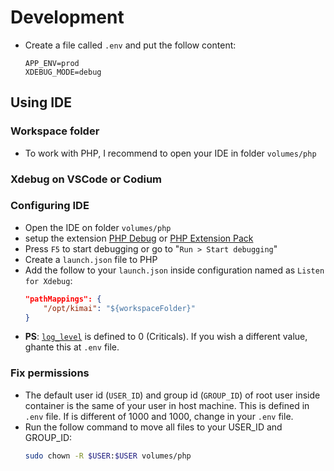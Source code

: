 # Development
* Create a file called `.env` and put the follow content:
  ```env
  APP_ENV=prod
  XDEBUG_MODE=debug
  ```

## Using IDE
### Workspace folder

- To work with PHP, I recommend to open your IDE in folder `volumes/php`

### Xdebug on VSCode or Codium
### Configuring IDE
- Open the IDE on folder `volumes/php`
- setup the extension [PHP Debug](https://marketplace.visualstudio.com/items?itemName=xdebug.php-debug) or [PHP Extension Pack](https://marketplace.visualstudio.com/items?itemName=xdebug.php-pack)
- Press `F5` to start debugging or go to "`Run > Start debugging`"
- Create a `launch.json` file to PHP
- Add the follow to your `launch.json` inside configuration named as `Listen for Xdebug`:
  ```json
  "pathMappings": {
      "/opt/kimai": "${workspaceFolder}"
  }
  ```
- **PS**: [`log_level`](https://xdebug.org/docs/all_settings#log_level) is defined to 0 (Criticals). If you wish a different value, ghante this at `.env` file.

### Fix permissions

- The default user id (`USER_ID`) and group id (`GROUP_ID`) of root user inside container is the same of your user in host machine. This is defined in `.env` file. If is different of 1000 and 1000, change in your `.env` file.
- Run the follow command to move all files to your USER_ID and GROUP_ID:
  ```bash
  sudo chown -R $USER:$USER volumes/php
  ```